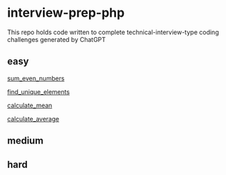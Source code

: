 # interview-prep-php

This repo holds code written to complete technical-interview-type coding challenges generated by ChatGPT

## easy
[sum_even_numbers](https://github.com/jpow18/python-interview-prep/blob/main/python/sum_even_numbers.py)

[find_unique_elements](https://github.com/jpow18/python-interview-prep/blob/main/python/find_unique_elements.py)

[calculate_mean](https://github.com/jpow18/python-interview-prep/blob/main/python/calculate_mean.py)

[calculate_average](https://github.com/jpow18/python-interview-prep/blob/main/python/calculate_average.py)

## medium


## hard
